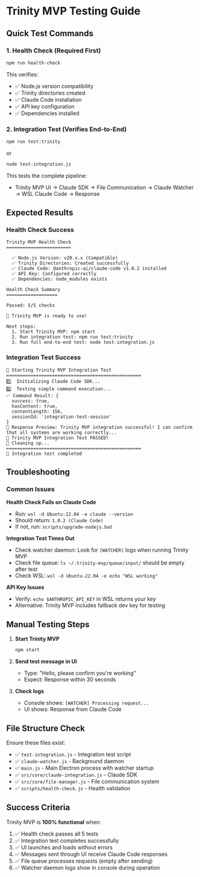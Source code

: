 # Trinity MVP Testing Guide

## Quick Test Commands

### 1. Health Check (Required First)
```bash
npm run health-check
```
This verifies:
- ✅ Node.js version compatibility
- ✅ Trinity directories created
- ✅ Claude Code installation
- ✅ API key configuration
- ✅ Dependencies installed

### 2. Integration Test (Verifies End-to-End)
```bash
npm run test:trinity
```
or
```bash
node test-integration.js
```

This tests the complete pipeline:
- Trinity MVP UI → Claude SDK → File Communication → Claude Watcher → WSL Claude Code → Response

## Expected Results

### Health Check Success
```
Trinity MVP Health Check
========================

  ✅ Node.js Version: v20.x.x (Compatible)
  ✅ Trinity Directories: Created successfully
  ✅ Claude Code: @anthropic-ai/claude-code v1.0.2 installed
  ✅ API Key: Configured correctly
  ✅ Dependencies: node_modules exists

Health Check Summary
===================

Passed: 5/5 checks

🎉 Trinity MVP is ready to use!

Next steps:
  1. Start Trinity MVP: npm start
  2. Run integration test: npm run test:trinity
  3. Run full end-to-end test: node test-integration.js
```

### Integration Test Success
```
🧪 Starting Trinity MVP Integration Test
==================================================
1️⃣  Initializing Claude Code SDK...
2️⃣  Testing simple command execution...
✅ Command Result: {
  success: true,
  hasContent: true,
  contentLength: 156,
  sessionId: 'integration-test-session'
}
📄 Response Preview: Trinity MVP integration successful! I can confirm that all systems are working correctly...
🎉 Trinity MVP Integration Test PASSED!
🧹 Cleaning up...
==================================================
🏁 Integration test completed
```

## Troubleshooting

### Common Issues

**Health Check Fails on Claude Code**
- Run: `wsl -d Ubuntu-22.04 -e claude --version`
- Should return: `1.0.2 (Claude Code)`
- If not, run: `scripts/upgrade-nodejs.bat`

**Integration Test Times Out**
- Check watcher daemon: Look for `[WATCHER]` logs when running Trinity MVP
- Check file queue: `ls ~/.trinity-mvp/queue/input/` should be empty after test
- Check WSL: `wsl -d Ubuntu-22.04 -e echo "WSL working"`

**API Key Issues**
- Verify: `echo $ANTHROPIC_API_KEY` in WSL returns your key
- Alternative: Trinity MVP includes fallback dev key for testing

## Manual Testing Steps

1. **Start Trinity MVP**
   ```bash
   npm start
   ```

2. **Send test message in UI**
   - Type: "Hello, please confirm you're working"
   - Expect: Response within 30 seconds

3. **Check logs**
   - Console shows: `[WATCHER] Processing request...`
   - UI shows: Response from Claude Code

## File Structure Check
Ensure these files exist:
- ✅ `test-integration.js` - Integration test script
- ✅ `claude-watcher.js` - Background daemon
- ✅ `main.js` - Main Electron process with watcher startup
- ✅ `src/core/claude-integration.js` - Claude SDK
- ✅ `src/core/file-manager.js` - File communication system
- ✅ `scripts/health-check.js` - Health validation

## Success Criteria

Trinity MVP is **100% functional** when:
1. ✅ Health check passes all 5 tests
2. ✅ Integration test completes successfully  
3. ✅ UI launches and loads without errors
4. ✅ Messages sent through UI receive Claude Code responses
5. ✅ File queue processes requests (empty after sending)
6. ✅ Watcher daemon logs show in console during operation